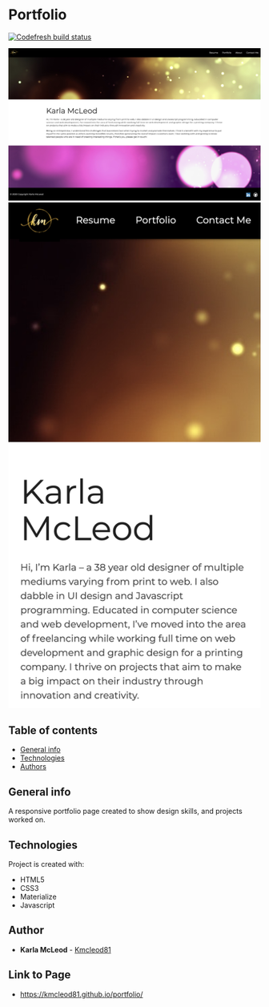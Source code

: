# Portfolio

[![Codefresh build status]( https://g.codefresh.io/api/badges/pipeline/kmcleod/default%2Fportfolio?type=cf-1)]( https://g.codefresh.io/pipelines/edit/new/builds?id=5eca7156135057c5ae12622d&pipeline=portfolio&projects=default&projectId=5eca70a713505755f012622c&filter=page:1;pageSize:10;timeFrameStart:week)


![Website View](./assets/images/portfolio.png)
![Phone View](./assets/images/iphone.png)


## Table of contents
* [General info](#general-info)
* [Technologies](#technologies)
* [Authors](#authors)

## General info
A responsive portfolio page created to show design skills, and projects worked on.
    
## Technologies
Project is created with:
* HTML5
* CSS3
* Materialize
* Javascript
    

## Author

* **Karla McLeod** - [Kmcleod81](https://github.com/Kmcleod81)

## Link to Page

* https://kmcleod81.github.io/portfolio/
